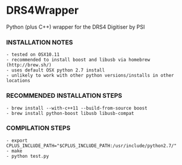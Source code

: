 # DRS4Wrapper
Python (plus C++) wrapper for the DRS4 Digitiser by PSI


### INSTALLATION NOTES

	- tested on OSX10.11
	- recommended to install boost and libusb via homebrew (http://brew.sh/)
	- uses default OSX python 2.7 install
	- unlikely to work with other python versions/installs in other locations


### RECOMMENDED INSTALLATION STEPS

	- brew install --with-c++11 --build-from-source boost
	- brew install python-boost libusb libusb-compat


### COMPILATION STEPS
	- export CPLUS_INCLUDE_PATH="$CPLUS_INCLUDE_PATH:/usr/include/python2.7/"
	- make
	- python test.py
